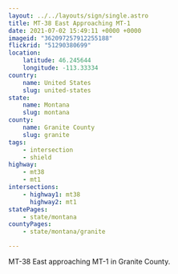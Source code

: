 ```yaml
---
layout: ../../layouts/sign/single.astro
title: MT-38 East Approaching MT-1
date: 2021-07-02 15:49:11 +0000 +0000
imageid: "362097257912255188"
flickrid: "51290380699"
location:
    latitude: 46.245644
    longitude: -113.33334
country:
    name: United States
    slug: united-states
state:
    name: Montana
    slug: montana
county:
    name: Granite County
    slug: granite
tags:
    - intersection
    - shield
highway:
    - mt38
    - mt1
intersections:
    - highway1: mt38
      highway2: mt1
statePages:
    - state/montana
countyPages:
    - state/montana/granite

---
```

MT-38 East approaching MT-1 in Granite County.